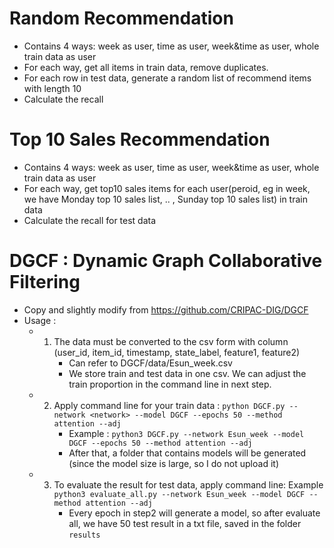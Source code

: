 # Random Recommendation
- Contains 4 ways: week as user, time as user, week&time as user, whole train data as user
- For each way, get all items in train data, remove duplicates.
- For each row in test data, generate a random list of recommend items with length 10
- Calculate the recall

# Top 10 Sales Recommendation
- Contains 4 ways: week as user, time as user, week&time as user, whole train data as user
- For each way, get top10 sales items for each user(peroid, eg in week, we have Monday top 10 sales list, .. , Sunday top 10 sales list) in train data
- Calculate the recall for test data

# DGCF : Dynamic Graph Collaborative Filtering
- Copy and slightly modify from https://github.com/CRIPAC-DIG/DGCF
- Usage : 
  - 1. The data must be converted to the csv form with column (user_id, item_id, timestamp, state_label, feature1, feature2)
        - Can refer to DGCF/data/Esun_week.csv
        - We store train and test data in one csv. We can adjust the train proportion in the command line in next step.
  - 2. Apply command line for your train data : ```python DGCF.py --network <network> --model DGCF --epochs 50 --method attention --adj```
        - Example :   ```python3 DGCF.py --network Esun_week --model DGCF --epochs 50 --method attention --adj```  
        - After that, a folder that contains models will be generated (since the model size is large, so I do not upload it)
  - 3. To evaluate the result for test data, apply command line: Example ```python3 evaluate_all.py --network Esun_week --model DGCF --method attention --adj```
        - Every epoch in step2 will generate a model, so after evaluate all, we have 50 test result in a txt file, saved in the folder ```results```  
